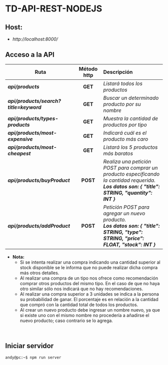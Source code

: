 

# TD-API-REST-NODEJS 

## Host:
- *http://localhost:8000/*

## Acceso a la API
| Ruta                                   |  Método http  |  Descripción  |
|----------------------------------------|:-------------:|:-------------|
| ***api/products*** |   **GET**     | _Listará todos los productos_ |
| ***api/products/search?title=keyword*** |  **GET** | _Buscar un determinado producto por su nombre_ |
| ***api/products/types-products*** |  **GET** | _Muestra la cantidad de productos por tipo_ |
| ***api/products/most-expensive*** |  **GET** | _Indicará cuál es el producto más caro_ |
| ***api/products/most-cheapest*** |  **GET** | _Listará los 5 productos más baratos_ |
| ***api/products/buyProduct*** |  **POST** | _Realiza una petición POST para comprar un producto especificando la cantidad 						      requerida. <br> **Los datos son: { "title": STRING, "quantity": INT }**_ |
| ***api/products/addProduct*** |  **POST** | _Petición POST para agregar un nuevo producto. <br> **Los datos son: { "title": STRING, "type": STRING, "price": FLOAT, "stock": INT }**_|

* **Nota:**
	- Si se intenta realizar una compra indicando una cantidad superior al stock disponible se le informa que no puede realizar dicha compra más otros detalles.
	- Al realizar una compra de un tipo nos ofrece como recomendación comprar otros productos del mismo tipo. En el caso de que no haya otro similar sólo nos indicará que no hay recomendaciones. 
	- Al realizar una compra superior a 3 unidades se indica a la persona su probabilidad de ganar. El porcentaje es en relación a la cantidad que compró con la cantidad total de todos los productos.
	- Al crear un nuevo producto debe ingresar un nombre nuevo, ya que si existe uno con el mismo nombre no procedería a añadirse el nuevo producto; caso contrario se lo agrega.

<br>


## **Iniciar servidor**
```console
andy@pc:~$ npm run server
```

